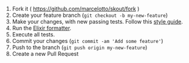 1. Fork it ( <https://github.com/marcelotto/skout/fork> )
2. Create your feature branch (`git checkout -b my-new-feature`)
3. Make your changes, with new passing tests. Follow this [style guide].
4. Run the [Elixir formatter].
5. Execute all tests.
6. Commit your changes (`git commit -am 'Add some feature'`)
7. Push to the branch (`git push origin my-new-feature`)
8. Create a new Pull Request

[style guide]:      https://github.com/christopheradams/elixir_style_guide
[Elixir formatter]: https://hexdocs.pm/mix/master/Mix.Tasks.Format.html 
